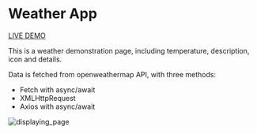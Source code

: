 # Weather App

[LIVE DEMO](https://dianaleo.github.io/weather/)

This is a weather demonstration page, including temperature, description, icon and details.

Data is fetched from openweathermap API, with three methods:

- Fetch with async/await
- XMLHttpRequest
- Axios with async/await


![displaying_page]('screenshot.jpg')
